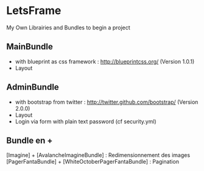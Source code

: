 LetsFrame
========================

My Own Librairies and Bundles to begin a project


MainBundle
----------
- with blueprint as css framework : http://blueprintcss.org/ (Version 1.0.1)
- Layout


AdminBundle
-----------

- with bootstrap from twitter : http://twitter.github.com/bootstrap/ (Version 2.0.0)
- Layout
- Login via form with plain text password (cf security.yml)


Bundle en +
-----------

[Imagine] + [AvalancheImagineBundle] : Redimensionnement des images
[PagerFantaBundle] + [WhiteOctoberPagerFantaBundle] : Pagination
